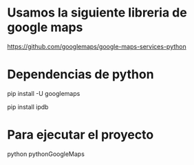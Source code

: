 # Usamos la siguiente libreria de google maps
https://github.com/googlemaps/google-maps-services-python

# Dependencias de python
pip install -U googlemaps

pip install ipdb

# Para ejecutar el proyecto
python pythonGoogleMaps
